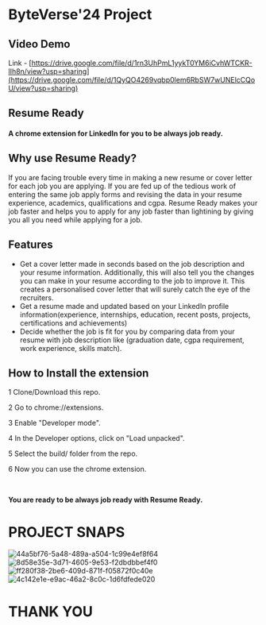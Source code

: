# ByteVerse'24 Project

## Video Demo
Link - [https://drive.google.com/file/d/1rn3UhPmL1yykT0YM6iCvhWTCKR-lIh8n/view?usp=sharing](https://drive.google.com/file/d/1QyQO4269vqbp0lem6RbSW7wUNElcCQoU/view?usp=sharing)

## Resume Ready
#### A chrome extension for LinkedIn for you to be always job ready.

## Why use Resume Ready?
If you are facing trouble every time in making a new resume or cover letter for each job you are applying. 
If you are fed up of the tedious work of entering the same job apply forms and revising the data in your resume experience, academics, qualifications and cgpa. 
Resume Ready makes your job faster and helps you to apply for any job faster than lightining by giving you all you need while applying for a job.

## Features
* Get a cover letter made in seconds based on the job description and your resume information. Additionally, this will also tell you the changes you can make in your resume according to the job to improve it. This creates a personalised cover letter that will surely catch the eye of the recruiters.
* Get a resume made and updated based on your LinkedIn profile information(experience, internships, education, recent posts, projects, certifications and achievements)
* Decide whether the job is fit for you by comparing data from your resume with job description like (graduation date, cgpa requirement, work experience, skills match).

## How to Install the extension

1 Clone/Download this repo.

2 Go to chrome://extensions.

3 Enable "Developer mode".

4 In the Developer options, click on "Load unpacked".

5 Select the build/ folder from the repo.

6 Now you can use the chrome extension.

<br>

**You are ready to be always job ready with Resume Ready.**

# PROJECT SNAPS
![44a5bf76-5a48-489a-a504-1c99e4ef8f64](https://github.com/Harshit-Raj-14/Byteverse-Submission/assets/98808802/9152829c-32b8-4e5b-bd44-c1cf32129251)
![8d58e35e-3d71-4605-9e53-f2dbdbbef4f0](https://github.com/Harshit-Raj-14/Byteverse-Submission/assets/98808802/4eb6ab32-b487-4561-862c-da660a406564)
![ff280f38-2be6-409d-871f-f05872f0c40e](https://github.com/Harshit-Raj-14/Byteverse-Submission/assets/98808802/486a948f-47be-489c-80b3-723ebd8af4ad)
![4c142e1e-e9ac-46a2-8c0c-1d6fdfede020](https://github.com/Harshit-Raj-14/Byteverse-Submission/assets/98808802/850f1499-fbce-45f3-b2e9-5d6adabfa1f8)


# THANK YOU

